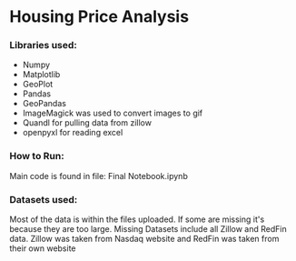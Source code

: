 # Housing Price Analysis

### Libraries used:
* Numpy
* Matplotlib
* GeoPlot
* Pandas
* GeoPandas
* ImageMagick was used to convert images to gif
* Quandl for pulling data from zillow
* openpyxl for reading excel

### How to Run:
Main code is found in file: Final Notebook.ipynb

### Datasets used:
Most of the data is within the files uploaded. If some are missing it's because they are too large. Missing Datasets include all Zillow and RedFin data.
Zillow was taken from Nasdaq website and RedFin was taken from their own website
